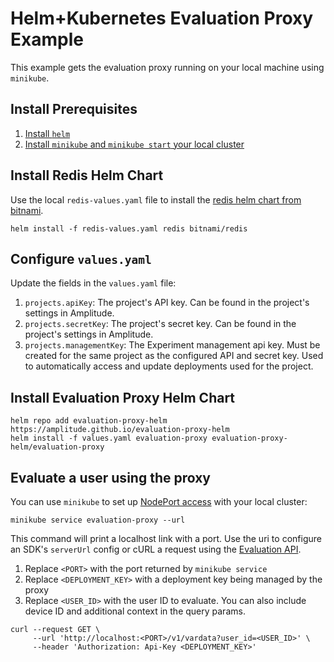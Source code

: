 # Helm+Kubernetes Evaluation Proxy Example

This example gets the evaluation proxy running on your local machine using `minikube`.

## Install Prerequisites

1. [Install `helm`](https://helm.sh/docs/intro/install/)
2. [Install `minikube` and `minikube start` your local cluster](https://minikube.sigs.k8s.io/docs/start/)

## Install Redis Helm Chart

Use the local `redis-values.yaml` file to install the [redis helm chart from bitnami](https://github.com/bitnami/charts/tree/main/bitnami/redis/).

```
helm install -f redis-values.yaml redis bitnami/redis
```

## Configure `values.yaml`

Update the fields in the `values.yaml` file:
1. `projects.apiKey`: The project's API key. Can be found in the project's settings in Amplitude.
2. `projects.secretKey`: The project's secret key. Can be found in the project's settings in Amplitude.
3. `projects.managementKey`: The Experiment management api key. Must be created for the same project as the configured API and secret key. Used to automatically access and update deployments used for the project.

## Install Evaluation Proxy Helm Chart

```
helm repo add evaluation-proxy-helm https://amplitude.github.io/evaluation-proxy-helm
helm install -f values.yaml evaluation-proxy evaluation-proxy-helm/evaluation-proxy
```

## Evaluate a user using the proxy

You can use `minikube` to set up [NodePort access](https://minikube.sigs.k8s.io/docs/handbook/accessing/#nodeport-access) with your local cluster:

```
minikube service evaluation-proxy --url
```

This command will print a localhost link with a port. Use the uri to configure an SDK's `serverUrl` config or cURL a request using the [Evaluation API](https://docs.developers.amplitude.com/experiment/apis/evaluation-api/).

1. Replace `<PORT>` with the port returned by `minikube service` 
2. Replace `<DEPLOYMENT_KEY>` with a deployment key being managed by the proxy
3. Replace `<USER_ID>` with the user ID to evaluate. You can also include device ID and additional context in the query params.

```
curl --request GET \
     --url 'http://localhost:<PORT>/v1/vardata?user_id=<USER_ID>' \
     --header 'Authorization: Api-Key <DEPLOYMENT_KEY>'
```

